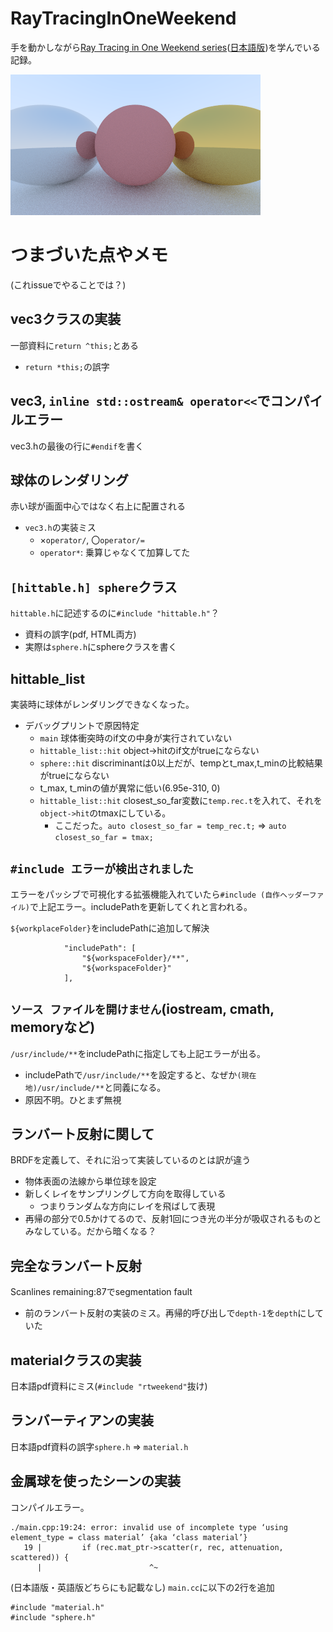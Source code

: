 # RayTracingInOneWeekend
手を動かしながら[Ray Tracing in One Weekend series](https://raytracing.github.io/)([日本語版](https://inzkyk.xyz/ray_tracing_in_one_weekend/))を学んでいる記録。

![](image.png)

# つまづいた点やメモ
(これissueでやることでは？)
## vec3クラスの実装
一部資料に`return ^this;`とある

- `return *this;`の誤字

## vec3, `inline std::ostream& operator<<`でコンパイルエラー
vec3.hの最後の行に`#endif`を書く

## 球体のレンダリング
赤い球が画面中心ではなく右上に配置される

- `vec3.h`の実装ミス
  - ×`operator/`, 〇`operator/=`
  - `operator*`: 乗算じゃなくて加算してた

## `[hittable.h] sphere`クラス
`hittable.h`に記述するのに`#include "hittable.h"`？

- 資料の誤字(pdf, HTML両方)
- 実際は`sphere.h`にsphereクラスを書く

## hittable_list
実装時に球体がレンダリングできなくなった。

- デバッグプリントで原因特定
  - `main` 球体衝突時のif文の中身が実行されていない
  - `hittable_list::hit` object->hitのif文がtrueにならない
  - `sphere::hit` discriminantは0以上だが、tempとt_max,t_minの比較結果がtrueにならない
  - t_max, t_minの値が異常に低い(6.95e-310, 0)
  - `hittable_list::hit` closest_so_far変数に`temp.rec.t`を入れて、それを`object->hit`のtmaxにしている。
    - ここだった。`auto closest_so_far = temp_rec.t;` => `auto closest_so_far = tmax;`

## `#include エラーが検出されました`
エラーをパッシブで可視化する拡張機能入れていたら`#include (自作ヘッダーファイル)`で上記エラー。includePathを更新してくれと言われる。

`${workplaceFolder}`をincludePathに追加して解決
```
            "includePath": [
                "${workspaceFolder}/**",
                "${workspaceFolder}"
            ],
```

## `ソース ファイルを開けません`(iostream, cmath, memoryなど)
`/usr/include/**`をincludePathに指定しても上記エラーが出る。

- includePathで`/usr/include/**`を設定すると、なぜか`(現在地)/usr/include/**`と同義になる。
- 原因不明。ひとまず無視

## ランバート反射に関して
BRDFを定義して、それに沿って実装しているのとは訳が違う

- 物体表面の法線から単位球を設定
- 新しくレイをサンプリングして方向を取得している
  - つまりランダムな方向にレイを飛ばして表現
- 再帰の部分で0.5かけてるので、反射1回につき光の半分が吸収されるものとみなしている。だから暗くなる？

## 完全なランバート反射
Scanlines remaining:87でsegmentation fault

- 前のランバート反射の実装のミス。再帰的呼び出しで`depth-1`を`depth`にしていた

## materialクラスの実装
日本語pdf資料にミス(`#include "rtweekend"`抜け)

## ランバーティアンの実装
日本語pdf資料の誤字`sphere.h` => `material.h`

## 金属球を使ったシーンの実装
コンパイルエラー。
```
./main.cpp:19:24: error: invalid use of incomplete type ‘using element_type = class material’ {aka ‘class material’}
   19 |         if (rec.mat_ptr->scatter(r, rec, attenuation, scattered)) {
      |                        ^~
```

(日本語版・英語版どちらにも記載なし) `main.cc`に以下の2行を追加

```
#include "material.h"
#include "sphere.h"
```